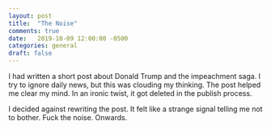 ```yaml
---
layout: post
title:  "The Noise"
comments: true
date:   2019-10-09 12:00:00 -0500
categories: general
draft: false
---
```


I had written a short post about Donald Trump and the impeachment saga. I try to ignore daily news, but this was clouding my thinking. The post helped me clear my mind. In an ironic twist, it got deleted in the publish process. 

I decided against rewriting the post. It felt like a strange signal telling me not to bother. Fuck the noise. Onwards.